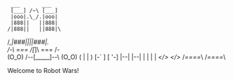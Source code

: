      ___       ___
     [___] /~\ [___]
     |ooo|.\_/.|ooo|
     |888||   ||888|
    /|888||   ||888|\
  /_,|###||___||###|._\
 /-\  === /[_]\ ===  /-\
(O_O) /--[_____]--\ (O_O)
     (  |       |  )
    [-` ]       [ '-]
    |--|         |--|
    |  |         |  |
   _<\/>_       _<\/>_
  /_====_\     /_====_\

Welcome to Robot Wars!

